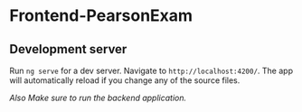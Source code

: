 # Frontend-PearsonExam


## Development server

Run `ng serve` for a dev server. Navigate to `http://localhost:4200/`. The app will automatically reload if you change any of the source files.

*Also Make sure to run the backend application.*
